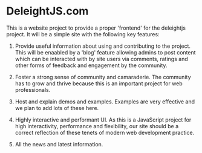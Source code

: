 # DeleightJS.com

This is a website project to provide a proper 'frontend' for the deleightjs project.
It will be a simple site with the following key features:

1. Provide useful information about using and contributing to the project. This will be enaabled by a 'blog' feature allowing admins to post content which can be interacted with by site users via comments, ratings and other forms of feedback and engagement by the community.

2. Foster a strong sense of community and camaraderie. The community has to grow and thrive because this is an important project for web professionals.

3. Host and explain demos and examples. Examples are very effective and we plan to add lots of these here.

4. Highly interactive and performant UI. As this is a JavaScript project for high interactivity, performance and flexibility, our site should be a correct reflection of these tenets of modern web development practice.

5. All the news and latest information.

